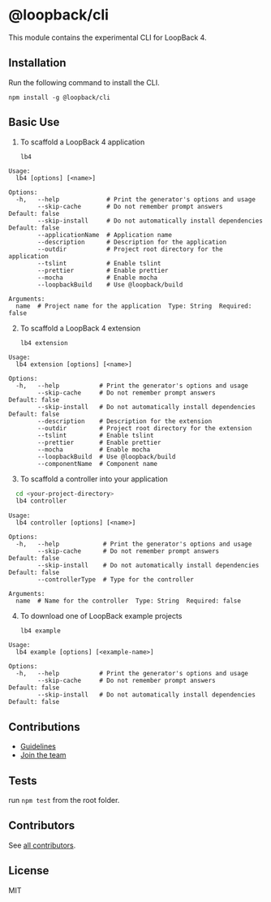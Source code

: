 # @loopback/cli

This module contains the experimental CLI for LoopBack 4.

## Installation

Run the following command to install the CLI.

`npm install -g @loopback/cli`

## Basic Use

1. To scaffold a LoopBack 4 application

    `lb4`

```
Usage:
  lb4 [options] [<name>]

Options:
  -h,   --help             # Print the generator's options and usage
        --skip-cache       # Do not remember prompt answers              Default: false
        --skip-install     # Do not automatically install dependencies   Default: false
        --applicationName  # Application name
        --description      # Description for the application
        --outdir           # Project root directory for the application
        --tslint           # Enable tslint
        --prettier         # Enable prettier
        --mocha            # Enable mocha
        --loopbackBuild    # Use @loopback/build

Arguments:
  name  # Project name for the application  Type: String  Required: false
```

2. To scaffold a LoopBack 4 extension

    `lb4 extension`

```
Usage:
  lb4 extension [options] [<name>]

Options:
  -h,   --help           # Print the generator's options and usage
        --skip-cache     # Do not remember prompt answers             Default: false
        --skip-install   # Do not automatically install dependencies  Default: false
        --description    # Description for the extension
        --outdir         # Project root directory for the extension
        --tslint         # Enable tslint
        --prettier       # Enable prettier
        --mocha          # Enable mocha
        --loopbackBuild  # Use @loopback/build
        --componentName  # Component name

```

3. To scaffold a controller into your application

```sh
  cd <your-project-directory>
  lb4 controller
```

```
Usage:
  lb4 controller [options] [<name>]

Options:
  -h,   --help            # Print the generator's options and usage
        --skip-cache      # Do not remember prompt answers             Default: false
        --skip-install    # Do not automatically install dependencies  Default: false
        --controllerType  # Type for the controller

Arguments:
  name  # Name for the controller  Type: String  Required: false
```

4. To download one of LoopBack example projects

    `lb4 example`

```
Usage:
  lb4 example [options] [<example-name>]

Options:
  -h,   --help           # Print the generator's options and usage
        --skip-cache     # Do not remember prompt answers             Default: false
        --skip-install   # Do not automatically install dependencies  Default: false
```

## Contributions

- [Guidelines](https://github.com/strongloop/loopback-next/blob/master/docs/CONTRIBUTING.md)
- [Join the team](https://github.com/strongloop/loopback-next/issues/110)

## Tests

run `npm test` from the root folder.

## Contributors

See [all contributors](https://github.com/strongloop/loopback-next/graphs/contributors).

## License

MIT

